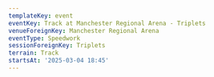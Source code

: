```yaml
---
templateKey: event
eventKey: Track at Manchester Regional Arena - Triplets
venueForeignKey: Manchester Regional Arena
eventType: Speedwork
sessionForeignKey: Triplets
terrain: Track
startsAt: '2025-03-04 18:45'
---
```

